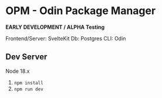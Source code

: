 # OPM - Odin Package Manager

**EARLY DEVELOPMENT / ALPHA Testing**

Frontend/Server: SvelteKit
Db: Postgres
CLI: Odin

## Dev Server

Node 18.x

1. `npm install`
2. `npm run dev`
